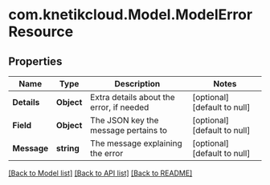 # com.knetikcloud.Model.ModelErrorResource
## Properties

Name | Type | Description | Notes
------------ | ------------- | ------------- | -------------
**Details** | **Object** | Extra details about the error, if needed | [optional] [default to null]
**Field** | **Object** | The JSON key the message pertains to | [optional] [default to null]
**Message** | **string** | The message explaining the error | [optional] [default to null]

[[Back to Model list]](../README.md#documentation-for-models) [[Back to API list]](../README.md#documentation-for-api-endpoints) [[Back to README]](../README.md)

